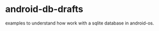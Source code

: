 android-db-drafts
=================

examples to understand how work with a sqlite database in android-os. 
